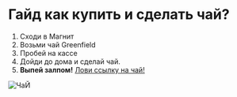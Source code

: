 # Гайд как купить и сделать чай?
1. Сходи в Магнит
2. Возьми чай Greenfield
3. Пробей на кассе
4. Дойди до дома и сделай чай.
5. **Выпей залпом!**
 [Лови ссылку на чай!](https://magnit.ru/product/1032420023-chay-cherny-greenfield-golden-ceylon-100pak)


![ЧаЙ](https://e2.edimdoma.ru/data/ingredients/0000/1200/1200-ed4_wide.jpg?1515760357)
